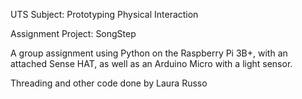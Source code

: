 UTS Subject: Prototyping Physical Interaction

Assignment Project: SongStep

A group assignment using Python on the Raspberry Pi 3B+, with an attached Sense HAT, as well as an Arduino Micro with a light sensor.

Threading and other code done by Laura Russo
